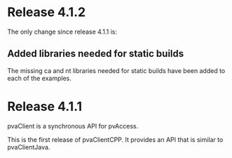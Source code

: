 Release 4.1.2
=============

The only change since release 4.1.1 is:

Added libraries needed for static builds 
----------------------------------------

The missing ca and nt libraries needed for static builds have been added to
each of the examples. 


Release 4.1.1
=============

pvaClient is a synchronous API for pvAccess.


This is the first release of pvaClientCPP.
It provides an API that is similar to pvaClientJava.

